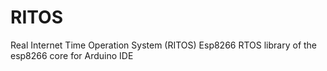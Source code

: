 # RITOS
Real Internet Time Operation System (RITOS)
Esp8266 RTOS library of the esp8266 core for Arduino IDE
